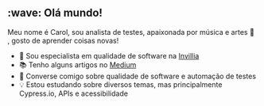 <!--
**CarolCiola/carolciola** is a ✨ _special_ ✨ repository because its `README.md` (this file) appears on your GitHub profile.
https://github.com/hideraldus13/github-emoji
https://gist.github.com/rxaviers/7360908
https://github.com/ikatyang/emoji-cheat-sheet/blob/master/README.md
-->

<h2> :wave: Olá mundo!</h2>

<!--<p align="left"> <img src="https://komarev.com/ghpvc/?username=cciola&label=Profile%20views&color=0e75b6&style=flat" alt="carolciola" /> </p> -->

Meu nome é Carol, sou analista de testes, apaixonada por música e artes :musical_note: , gosto de aprender coisas novas!

* :rocket: Sou especialista em qualidade de software na <a href="https://invillia.com/global-growth-framework/">Invillia</a></br>
* :books: Tenho alguns artigos no <a href="https://carolciola.medium.com/">Medium</a></br>
* :speech_balloon: Converse comigo sobre qualidade de software e automação de testes</br>
* :bulb: Estou estudando sobre diversos temas, mas principalmente Cypress.io, APIs e acessibilidade</br>



